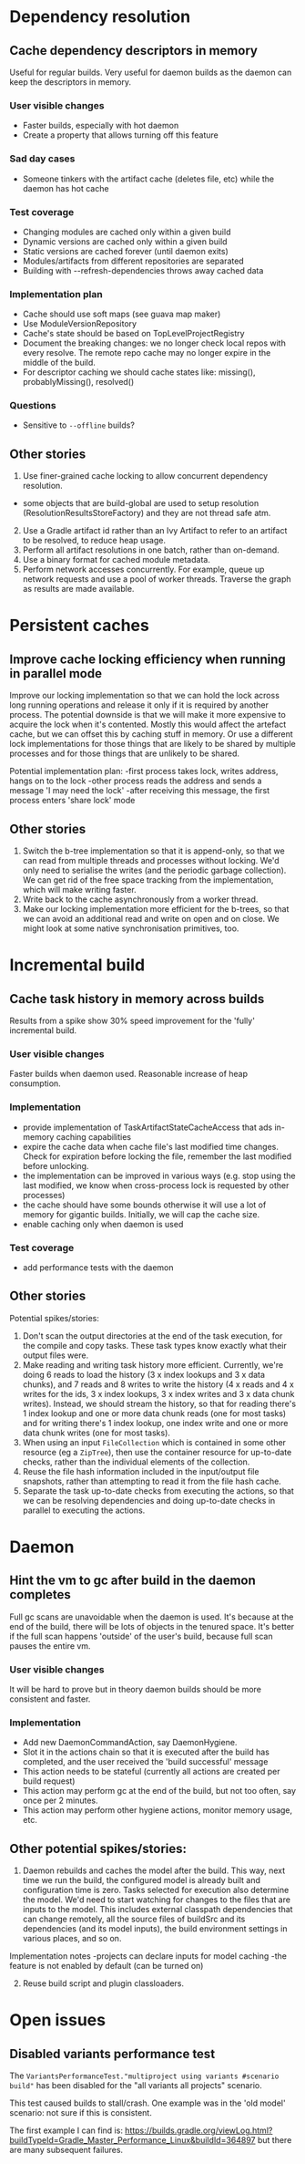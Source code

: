 # Dependency resolution

## Cache dependency descriptors in memory

Useful for regular builds. Very useful for daemon builds as the daemon can keep the descriptors in memory.

### User visible changes

- Faster builds, especially with hot daemon
- Create a property that allows turning off this feature

### Sad day cases

- Someone tinkers with the artifact cache (deletes file, etc) while the daemon has hot cache

### Test coverage

- Changing modules are cached only within a given build
- Dynamic versions are cached only within a given build
- Static versions are cached forever (until daemon exits)
- Modules/artifacts from different repositories are separated
- Building with --refresh-dependencies throws away cached data

### Implementation plan

- Cache should use soft maps (see guava map maker)
- Use ModuleVersionRepository
- Cache's state should be based on TopLevelProjectRegistry
- Document the breaking changes: we no longer check local repos with every resolve. The remote repo cache may no longer expire in the middle of the build.
- For descriptor caching we should cache states like: missing(), probablyMissing(), resolved()

### Questions

- Sensitive to `--offline` builds?

## Other stories

1. Use finer-grained cache locking to allow concurrent dependency resolution.
 - some objects that are build-global are used to setup resolution (ResolutionResultsStoreFactory) and they are not thread safe atm.
2. Use a Gradle artifact id rather than an Ivy Artifact to refer to an artifact to be resolved, to reduce heap usage.
3. Perform all artifact resolutions in one batch, rather than on-demand.
4. Use a binary format for cached module metadata.
5. Perform network accesses concurrently. For example, queue up network requests and use a pool of worker threads. Traverse the graph as results are made
   available.

# Persistent caches

## Improve cache locking efficiency when running in parallel mode

Improve our locking implementation so that we can hold the lock across long running operations and release it only if it is required by another process.
The potential downside is that we will make it more expensive to acquire the lock when it's contented. Mostly this would affect the artefact cache, but we can offset this by caching stuff in memory. Or use a different lock implementations for those things that are likely to be shared by multiple processes and for those things that are unlikely to be shared.

Potential implementation plan:
    -first process takes lock, writes address, hangs on to the lock
    -other process reads the address and sends a message 'I may need the lock'
    -after receiving this message, the first process enters 'share lock' mode

## Other stories

1. Switch the b-tree implementation so that it is append-only, so that we can read from multiple threads and processes without locking. We'd only need to serialise the writes (and the periodic garbage collection). We can get rid of the free space tracking from the implementation, which will make writing faster.
2. Write back to the cache asynchronously from a worker thread.
3. Make our locking implementation more efficient for the b-trees, so that we can avoid an additional read and write on open and on close. We might look at some native synchronisation primitives, too.

# Incremental build

## Cache task history in memory across builds

Results from a spike show 30% speed improvement for the 'fully' incremental build.

### User visible changes

Faster builds when daemon used. Reasonable increase of heap consumption.

### Implementation

- provide implementation of TaskArtifactStateCacheAccess that ads in-memory caching capabilities
- expire the cache data when cache file's last modified time changes. Check for expiration before locking the file, remember the last modified before unlocking.
- the implementation can be improved in various ways (e.g. stop using the last modified, we know when cross-process lock is requested by other processes)
- the cache should have some bounds otherwise it will use a lot of memory for gigantic builds. Initially, we will cap the cache size.
- enable caching only when daemon is used

### Test coverage

- add performance tests with the daemon

## Other stories

Potential spikes/stories:

1. Don't scan the output directories at the end of the task execution, for the compile and copy tasks. These task types know exactly what their output files were.
2. Make reading and writing task history more efficient.
   Currently, we're doing 6 reads to load the history (3 x index lookups and 3 x data chunks),
   and 7 reads and 8 writes to write the history (4 x reads and 4 x writes for the ids, 3 x index lookups, 3 x index writes and 3 x data chunk writes).
   Instead, we should stream the history, so that for reading there's 1 index lookup and one or more data chunk reads (one for most tasks)
   and for writing there's 1 index lookup, one index write and one or more data chunk writes (one for most tasks).
3. When using an input `FileCollection` which is contained in some other resource (eg a `ZipTree`), then use the container resource for up-to-date checks,
   rather than the individual elements of the collection.
4. Reuse the file hash information included in the input/output file snapshots, rather than attempting to read it from the file hash cache.
5. Separate the task up-to-date checks from executing the actions, so that we can be resolving dependencies and doing up-to-date checks in parallel to executing the actions.

# Daemon

## Hint the vm to gc after build in the daemon completes

Full gc scans are unavoidable when the daemon is used. It's because at the end of the build, there will be lots of objects in the tenured space.
It's better if the full scan happens 'outside' of the user's build, because full scan pauses the entire vm.

### User visible changes

It will be hard to prove but in theory daemon builds should be more consistent and faster.

### Implementation

 - Add new DaemonCommandAction, say DaemonHygiene.
 - Slot it in the actions chain so that it is executed after the build has completed, and the user received the 'build successful' message
 - This action needs to be stateful (currently all actions are created per build request)
 - This action may perform gc at the end of the build, but not too often, say once per 2 minutes.
 - This action may perform other hygiene actions, monitor memory usage, etc.

## Other potential spikes/stories:

1. Daemon rebuilds and caches the model after the build. This way, next time we run the build, the configured model is already built and configuration time is zero.
Tasks selected for execution also determine the model.
We'd need to start watching for changes to the files that are inputs to the model.
This includes external classpath dependencies that can change remotely, all the source files of buildSrc and its dependencies (and its model inputs),
the build environment settings in various places, and so on.

Implementation notes
    -projects can declare inputs for model caching
    -the feature is not enabled by default (can be turned on)

2. Reuse build script and plugin classloaders.

# Open issues

## Disabled variants performance test

The `VariantsPerformanceTest."multiproject using variants #scenario build"` has been disabled for the
"all variants all projects" scenario.

This test caused builds to stall/crash. One example was in the 'old model' scenario: not sure if this is consistent.

The first example I can find is: https://builds.gradle.org/viewLog.html?buildTypeId=Gradle_Master_Performance_Linux&buildId=364897 but there are many subsequent failures.
